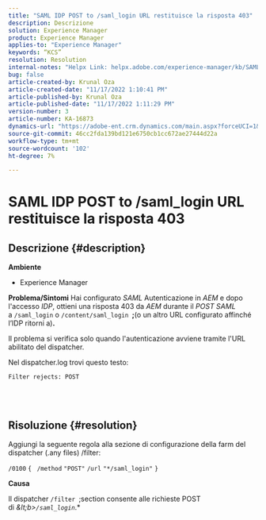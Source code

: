 ```yaml
---
title: "SAML IDP POST to /saml_login URL restituisce la risposta 403"
description: Descrizione
solution: Experience Manager
product: Experience Manager
applies-to: "Experience Manager"
keywords: “KCS”
resolution: Resolution
internal-notes: "Helpx Link: helpx.adobe.com/experience-manager/kb/SAML-IDP-POST-to-saml-login-url-returns-403-response-AEM-6-x0.html"
bug: false
article-created-by: Krunal Oza
article-created-date: "11/17/2022 1:10:41 PM"
article-published-by: Krunal Oza
article-published-date: "11/17/2022 1:11:29 PM"
version-number: 3
article-number: KA-16873
dynamics-url: "https://adobe-ent.crm.dynamics.com/main.aspx?forceUCI=1&pagetype=entityrecord&etn=knowledgearticle&id=9ea8e635-7966-ed11-9561-6045bd006149"
source-git-commit: 46cc2fda139bd121e6750cb1cc672ae27444d22a
workflow-type: tm+mt
source-wordcount: '102'
ht-degree: 7%

---
```


# SAML IDP POST to /saml_login URL restituisce la risposta 403

## Descrizione {#description}

<b>Ambiente</b>
- Experience Manager



<b>Problema/Sintomi</b>
Hai configurato *SAML* Autenticazione in *AEM* e dopo l&#39;accesso *IDP*, ottieni una risposta 403 da *AEM* durante il *POST SAML* a `/saml_login` o `/content/saml_login `<b>;</b>(o un altro URL configurato affinché l’IDP ritorni a)<b>.</b>

Il problema si verifica solo quando l&#39;autenticazione avviene tramite l&#39;URL abilitato del dispatcher.

Nel dispatcher.log trovi questo testo:

`Filter rejects: POST`


<br> 

## Risoluzione {#resolution}


Aggiungi la seguente regola alla sezione di configurazione della farm del dispatcher (.any files) /filter:

`/0100` `{ ` `/method` `"POST"` `/url` `"*/saml_login"` `}`



<b>Causa</b>

Il dispatcher `/filter `;section consente alle richieste POST di *\&lt;b>`/saml_login`*.*

